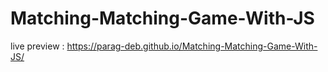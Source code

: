 ﻿# Matching-Matching-Game-With-JS 

 live preview : https://parag-deb.github.io/Matching-Matching-Game-With-JS/
